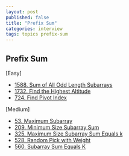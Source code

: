 ```yaml
---
layout: post
published: false
title: "Prefix Sum"
categories: interview
tags: topics prefix-sum
---
```


## Prefix Sum

[Easy]
- [1588. Sum of All Odd Length Subarrays](/interview/2023/05/04/sum-of-all-odd-length-subarrays/)
- [1732. Find the Highest Altitude](/interview/2023/05/21/find-the-highest-altitude/)
- [724. Find Pivot Index](/interview/2023/05/23/find-pivot-index/)

[Medium]
- [53. Maximum Subarray](/interview/2023/02/21/maximum-subarray/)
- [209. Minimum Size Subarray Sum](/interview/2023/06/02/minimum-size-subarray-sum/)
- [325. Maximum Size Subarray Sum Equals k](/interview/2023/05/02/maximum-size-subarray-sum-equals-k/)
- [528. Random Pick with Weight](/interview/2023/05/21/random-pick-with-weight/)
- [560. Subarray Sum Equals K](/interview/2023/05/21/subarray-sum-equals-k/)
